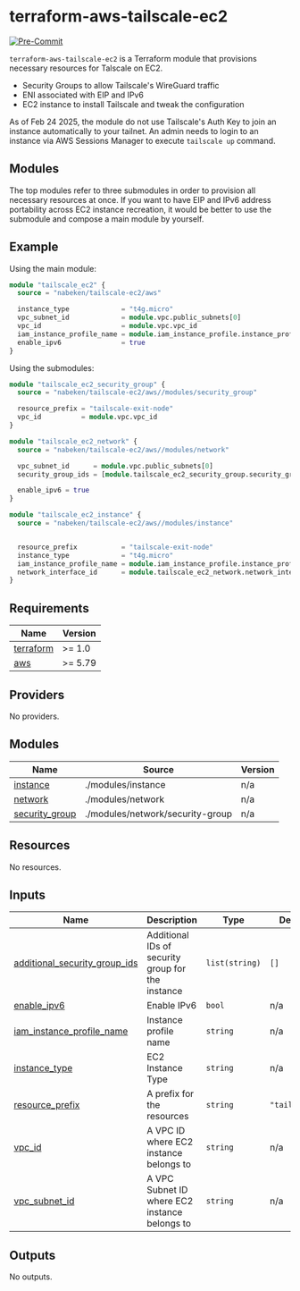 # terraform-aws-tailscale-ec2

[![Pre-Commit](https://github.com/nabeken/terraform-aws-tailscale-ec2/actions/workflows/pre-commit.yml/badge.svg)](https://github.com/nabeken/terraform-aws-tailscale-ec2/actions/workflows/pre-commit.yml)

`terraform-aws-tailscale-ec2` is a Terraform module that provisions necessary resources for Talscale on EC2.
- Security Groups to allow Tailscale's WireGuard traffic
- ENI associated with EIP and IPv6
- EC2 instance to install Tailscale and tweak the configuration

As of Feb 24 2025, the module do not use Tailscale's Auth Key to join an instance automatically to your tailnet. An admin needs to login to an instance via AWS Sessions Manager to execute `tailscale up` command.

## Modules

The top modules refer to three submodules in order to provision all necessary resources at once. If you want to have EIP and IPv6 address portability across EC2 instance recreation, it would be better to use the submodule and compose a main module by yourself.

## Example

Using the main module:
```terraform
module "tailscale_ec2" {
  source = "nabeken/tailscale-ec2/aws"

  instance_type             = "t4g.micro"
  vpc_subnet_id             = module.vpc.public_subnets[0]
  vpc_id                    = module.vpc.vpc_id
  iam_instance_profile_name = module.iam_instance_profile.instance_profile_name
  enable_ipv6               = true
}
```

Using the submodules:
```terraform
module "tailscale_ec2_security_group" {
  source = "nabeken/tailscale-ec2/aws//modules/security_group"

  resource_prefix = "tailscale-exit-node"
  vpc_id          = module.vpc.vpc_id
}

module "tailscale_ec2_network" {
  source = "nabeken/tailscale-ec2/aws//modules/network"

  vpc_subnet_id      = module.vpc.public_subnets[0]
  security_group_ids = [module.tailscale_ec2_security_group.security_group_id]

  enable_ipv6 = true
}

module "tailscale_ec2_instance" {
  source = "nabeken/tailscale-ec2/aws//modules/instance"


  resource_prefix           = "tailscale-exit-node"
  instance_type             = "t4g.micro"
  iam_instance_profile_name = module.iam_instance_profile.instance_profile_name
  network_interface_id      = module.tailscale_ec2_network.network_interface_id
}
```

<!-- BEGINNING OF PRE-COMMIT-TERRAFORM DOCS HOOK -->
## Requirements

| Name | Version |
|------|---------|
| <a name="requirement_terraform"></a> [terraform](#requirement\_terraform) | >= 1.0 |
| <a name="requirement_aws"></a> [aws](#requirement\_aws) | >= 5.79 |

## Providers

No providers.

## Modules

| Name | Source | Version |
|------|--------|---------|
| <a name="module_instance"></a> [instance](#module\_instance) | ./modules/instance | n/a |
| <a name="module_network"></a> [network](#module\_network) | ./modules/network | n/a |
| <a name="module_security_group"></a> [security\_group](#module\_security\_group) | ./modules/network/security-group | n/a |

## Resources

No resources.

## Inputs

| Name | Description | Type | Default | Required |
|------|-------------|------|---------|:--------:|
| <a name="input_additional_security_group_ids"></a> [additional\_security\_group\_ids](#input\_additional\_security\_group\_ids) | Additional IDs of security group for the instance | `list(string)` | `[]` | no |
| <a name="input_enable_ipv6"></a> [enable\_ipv6](#input\_enable\_ipv6) | Enable IPv6 | `bool` | n/a | yes |
| <a name="input_iam_instance_profile_name"></a> [iam\_instance\_profile\_name](#input\_iam\_instance\_profile\_name) | Instance profile name | `string` | n/a | yes |
| <a name="input_instance_type"></a> [instance\_type](#input\_instance\_type) | EC2 Instance Type | `string` | n/a | yes |
| <a name="input_resource_prefix"></a> [resource\_prefix](#input\_resource\_prefix) | A prefix for the resources | `string` | `"tailscale"` | no |
| <a name="input_vpc_id"></a> [vpc\_id](#input\_vpc\_id) | A VPC ID where EC2 instance belongs to | `string` | n/a | yes |
| <a name="input_vpc_subnet_id"></a> [vpc\_subnet\_id](#input\_vpc\_subnet\_id) | A VPC Subnet ID where EC2 instance belongs to | `string` | n/a | yes |

## Outputs

No outputs.
<!-- END OF PRE-COMMIT-TERRAFORM DOCS HOOK -->
